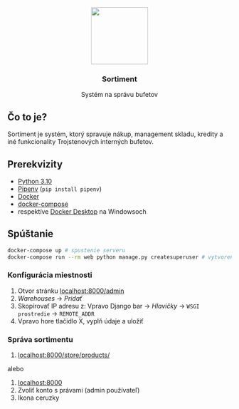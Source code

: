 <div align="center">
    <img src="https://user-images.githubusercontent.com/11409143/214707073-8da04be8-61a8-40e6-90ca-c82564fdff20.png" width="128" height="128" />
    <h3>Sortiment</h3>
    <p>Systém na správu bufetov</p>
</div>

## Čo to je?

Sortiment je systém, ktorý spravuje nákup, management skladu, kredity a iné
funkcionality Trojstenových interných bufetov. 

## Prerekvizity

- [Python 3.10](https://www.python.org/downloads/)
- [Pipenv](https://pypi.org/project/pipenv/) (`pip install pipenv`)
- [Docker](https://docs.docker.com/engine/install/)
- [docker-compose](https://docs.docker.com/compose/install/)
- respektíve [Docker Desktop](https://www.docker.com/products/docker-desktop) na Windowsoch

## Spúštanie

```bash
docker-compose up # spustenie serveru
docker-compose run --rm web python manage.py createsuperuser # vytvorenie admin pouzivatela
```

### Konfigurácia miestnosti

1. Otvor stránku [localhost:8000/admin](http://localhost:8000/admin/)
2. *Warehouses* → *Pridať*
3. Skopírovať IP adresu z: Vpravo Django bar → *Hlavičky* → `WSGI prostredie` → `REMOTE_ADDR`
4. Vpravo hore tlačidlo X, vyplň údaje a uložiť


### Správa sortimentu

1. [localhost:8000/store/products/](http://localhost:8000/store/products/)

alebo

1. [localhost:8000](http://localhost:8000/store/)
2. Zvoliť konto s právami (admin používateľ)
3. Ikona ceruzky